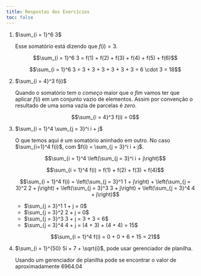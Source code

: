 ```yaml
---
title: Respostas dos Exercícios
toc: false
---
```


1. $\sum_{i = 1}^6 3$

   Esse somatório está dizendo que $f(i) = 3$.

   $$\sum_{i = 1}^6 3 = f(1) + f(2) + f(3) + f(4) + f(5) + f(6)$$

   $$\sum_{i = 1}^6 3 = 3 + 3 + 3 + 3 + 3 + 3 = 6 \cdot 3 = 18$$
2. $\sum_{i = 4}^3 f(i)$

   Quando o somatório tem o *começo* maior que o *fim* vamos ter que aplicar $f(i)$ em um conjunto vazio de elementos.
   Assim por convenção o resultado de uma soma vazia de parcelas é *zero*.

   $$\sum_{i = 4}^3 f(i) = 0$$

3. $\sum_{i = 1}^4 \sum_{j = 3}^i i + j$

   O que temos aqui é um somatório aninhado em outro.
   No caso $\sum_{i=1}^4 f(i)$, com $f(i) = \sum_{j = 3}^i i + j$.

   $$\sum_{i = 1}^4 \left(\sum_{j = 3}^i i + j\right)$$

   $$\sum_{i = 1}^4 f(i) = f(1) + f(2) + f(3) + f(4)$$

   $$\sum_{i = 1}^4 f(i) = \left(\sum_{j = 3}^1 1 + j\right) + \left(\sum_{j = 3}^2 2 + j\right) + \left(\sum_{j = 3}^3 3 + j\right) + \left(\sum_{j = 3}^4 4 + j\right)$$

   - $\sum_{j = 3}^1 1 + j = 0$
   - $\sum_{j = 3}^2 2 + j = 0$
   - $\sum_{j = 3}^3 3 + j = 3 + 3 = 6$
   - $\sum_{j = 3}^4 4 + j = (4 + 3) + (4 + 4) = 15$

   $$\sum_{i = 1}^4 f(i) = 0 + 0 + 6 + 15 = 21$$

4. $\sum_{i = 1}^{50} 5i + 7 + \sqrt{i}$, pode usar gerenciador de planilha.

   Usando um gerenciador de planilha pode se encontrar o valor de aproximadamente 6964.04
